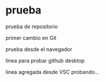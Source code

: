 # prueba
prueba de repositorio

primer cambio en Git
 
prueba desde el navegador

linea para probar github desktop

linea agregada desde VSC
probando...